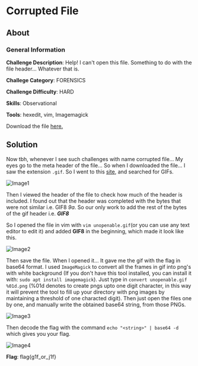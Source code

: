# Corrupted File
## About

### General Information

__Challenge Description__: Help! I can't open this file. Something to do with the file header… Whatever that is.

__Challege Category__: FORENSICS

__Challenge Difficulty__: HARD

__Skills__: Observational

__Tools__: hexedit, vim, Imagemagick

Download the file [here.](https://mega.nz/file/aKwGFARR#rS60DdUh8-jHMac572TSsdsANClqEsl9PD2sGl-SyDk)

## Solution

Now tbh, whenever I see such challenges with name corrupted file... My eyes go to the meta header of the file... So when I downloaded the file... I saw the extension ```.gif```. So I went to this [site](https://en.wikipedia.org/wiki/List_of_file_signatures), and searched for GIFs.

![Image1](https://github.com/iParamjotSingh/WriteUps/blob/master/CTFlearn/Corrupted%20File/1.png)

Then I viewed the header of the file to check how much of the header is included. I found out that the header was completed with the bytes that were not similar i.e. GIF8 _9a_. So our only work to add the rest of the bytes of the gif header i.e. ___GIF8___

So I opened the file in vim with ```vim unopenable.gif```(or you can use any text editor to edit it) and added __GIF8__ in the beginning, which made it look like this.

![Image2](https://github.com/iParamjotSingh/WriteUps/blob/master/CTFlearn/Corrupted%20File/2.png)

Then save the file. When I opened it... It gave me the gif with the flag in base64 format. I used ```ImageMagick``` to convert all the frames in gif into png's with white background (If you don't have this tool installed, you can install it with: ```sudo apt install imagemagick```). Just type in ```convert unopenable.gif %01d.png``` (%01d denotes to create pngs upto one digit character, in this way it will prevent the tool to fill up your directory with png images by maintaining a threshold of one characted digit). Then just open the files one by one, and manually write the obtained base64 string, from those PNGs.    
 
![Image3](https://github.com/iParamjotSingh/WriteUps/blob/master/CTFlearn/Corrupted%20File/flag.png)

Then decode the flag with the command ```echo "<string>" | base64 -d``` which gives you your flag. 

![Image4](https://github.com/iParamjotSingh/WriteUps/blob/master/CTFlearn/Corrupted%20File/4.png)

__Flag__: flag{g1f_or_j1f}
